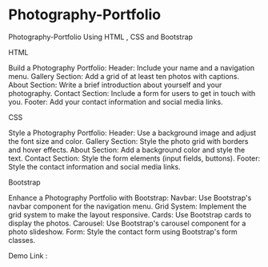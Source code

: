 # Photography-Portfolio
Photography-Portfolio Using HTML , CSS and Bootstrap

HTML

Build a Photography Portfolio:
Header: Include your name and a navigation menu.
Gallery Section: Add a grid of at least ten photos with captions.
About Section: Write a brief introduction about yourself and your photography.
Contact Section: Include a form for users to get in touch with you.
Footer: Add your contact information and social media links.

CSS

Style a Photography Portfolio:
Header: Use a background image and adjust the font size and color.
Gallery Section: Style the photo grid with borders and hover effects.
About Section: Add a background color and style the text.
Contact Section: Style the form elements (input fields, buttons).
Footer: Style the contact information and social media links.

Bootstrap

Enhance a Photography Portfolio with Bootstrap:
Navbar: Use Bootstrap's navbar component for the navigation menu.
Grid System: Implement the grid system to make the layout responsive.
Cards: Use Bootstrap cards to display the photos.
Carousel: Use Bootstrap's carousel component for a photo slideshow.
Form: Style the contact form using Bootstrap's form classes.

Demo Link :
